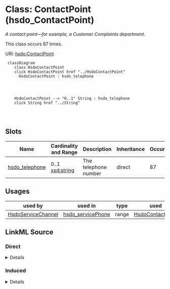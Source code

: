 

# Class: ContactPoint (hsdo_ContactPoint)


_A contact point&#x2014;for example, a Customer Complaints department._






This class occurs 87 times.


URI: [hsdo:ContactPoint](http://schema.org/ContactPoint)






```mermaid
 classDiagram
    class HsdoContactPoint
    click HsdoContactPoint href "../HsdoContactPoint"
      HsdoContactPoint : hsdo_telephone
        
          
    
    
    HsdoContactPoint --> "0..1" String : hsdo_telephone
    click String href "../String"

        
      
```




<!-- no inheritance hierarchy -->


## Slots

| Name | Cardinality and Range | Description | Inheritance | Occurrences |
| ---  | --- | --- | --- | --- |
| [hsdo_telephone](../slots/hsdo_telephone.md) | 0..1 <br/> [xsd:string](http://www.w3.org/2001/XMLSchema#string) | The telephone number <br/>  | direct | 87 |





## Usages

| used by | used in | type | used |
| ---  | --- | --- | --- |
| [HsdoServiceChannel](../classes/HsdoServiceChannel.md) | [hsdo_servicePhone](../slots/hsdo_servicePhone.md) | range | [HsdoContactPoint](../classes/HsdoContactPoint.md) |











## LinkML Source

<!-- TODO: investigate https://stackoverflow.com/questions/37606292/how-to-create-tabbed-code-blocks-in-mkdocs-or-sphinx -->

### Direct

<details>

```yaml
name: hsdo_ContactPoint
conforms_to: No schema conformance document specified
annotations:
  count:
    tag: count
    value: 87
description: A contact point&#x2014;for example, a Customer Complaints department.
title: ContactPoint
from_schema: dream-kg
rank: 1000
slots:
- hsdo_telephone
slot_usage:
  hsdo_telephone:
    name: hsdo_telephone
    annotations:
      string:
        tag: string
        value: 87
class_uri: hsdo:ContactPoint

```
</details>

### Induced

<details>

```yaml
name: hsdo_ContactPoint
conforms_to: No schema conformance document specified
annotations:
  count:
    tag: count
    value: 87
description: A contact point&#x2014;for example, a Customer Complaints department.
title: ContactPoint
from_schema: dream-kg
rank: 1000
slot_usage:
  hsdo_telephone:
    name: hsdo_telephone
    annotations:
      string:
        tag: string
        value: 87
attributes:
  hsdo_telephone:
    name: hsdo_telephone
    annotations:
      string:
        tag: string
        value: 87
    description: The telephone number.
    title: telephone
    examples:
    - description: hsdo_ContactPoint→string
      object:
        example_object: 215-276-3922
        example_object_type: string
        example_predicate: hsdo:telephone
        example_subject: dreamkg:service/phone/4689179354857472
        example_subject_type: hsdo_ContactPoint
    from_schema: dream-kg
    rank: 1000
    slot_uri: hsdo:telephone
    alias: hsdo_telephone
    owner: hsdo_ContactPoint
    domain_of:
    - hsdo_ContactPoint
    range: string
class_uri: hsdo:ContactPoint

```
</details>